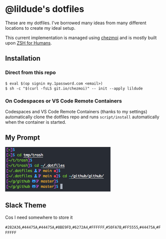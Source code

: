 # @lildude's dotfiles

These are my dotfiles. I've borrowed many ideas from many different locations to create my ideal setup.

This current implementation is managed using [chezmoi](https://chezmoi.io/) and is mostly built upon [ZSH for Humans](https://github.com/romkatv/zsh4humans).

## Installation

### Direct from this repo

```console
$ eval $(op signin my.1password.com <email>) 
$ sh -c "$(curl -fsLS git.io/chezmoi)" -- init --apply lildude
```

### On Codespaces or VS Code Remote Containers

Codespaces and VS Code Remote Containers (thanks to my settings) automatically clone the dotfiles repo and runs `script/install` automatically when the container is started.

## My Prompt

![My Prompt](prompt.png)

## Slack Theme

Cos I need somewhere to store it

`#282A36`,`#44475A`,`#44475A`,`#8BE9FD`,`#6272A4`,`#FFFFFF`,`#50FA7B`,`#FF5555`,`#44475A`,`#FFFFFF`